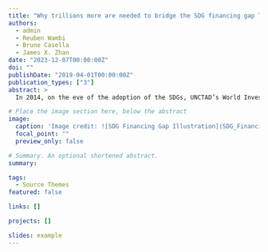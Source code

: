 ```yaml
---
title: "Why trillions more are needed to bridge the SDG financing gap TESTTEST"
authors: 
  - admin
  - Reuben Wambi
  - Bruno Casella
  - James X. Zhan
date: "2023-12-07T00:00:00Z"
doi: ""
publishDate: "2019-04-01T00:00:00Z"
publication_types: ["3"]
abstract: >
  In 2014, on the eve of the adoption of the SDGs, UNCTAD’s World Investment Report put the annual investment gap faced by developing countries to achieve the goals at $2.5 trillion. A new midpoint review sets the bar much higher, at $4 - $4.3 trillion, according to the latest UNCTAD SDG Investment Trends Monitor. Taking place ahead of COP28, the World Investment Forum 2023 offers a platform for policymakers at the highest levels to take decisive actions to accelerate SDG financing.

# Place the image section here, below the abstract
image:
  caption: 'Image credit: ![SDG Financing Gap Illustration](SDG_Financing_gap.png)'
  focal_point: ""
  preview_only: false

# Summary. An optional shortened abstract.
summary: 

tags:
  - Source Themes
featured: false

links: []

projects: []

slides: example
---
```


